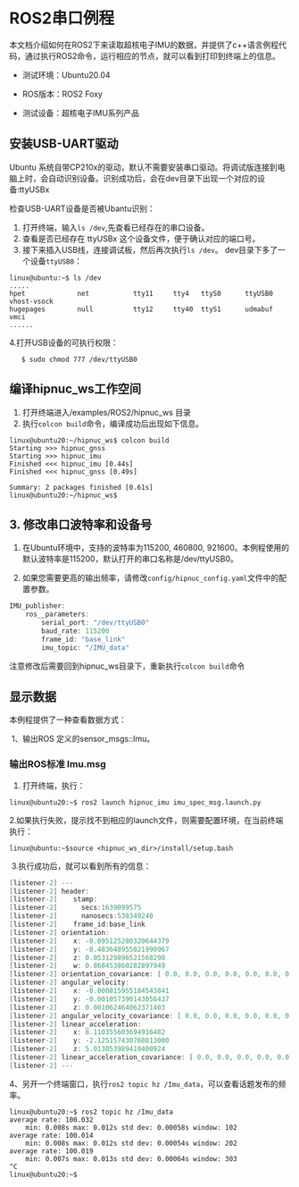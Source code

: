 # ROS2串口例程

本文档介绍如何在ROS2下来读取超核电子IMU的数据，并提供了c++语言例程代码，通过执行ROS2命令，运行相应的节点，就可以看到打印到终端上的信息。

* 测试环境：Ubuntu20.04   

* ROS版本：ROS2 Foxy

* 测试设备：超核电子IMU系列产品

## 安装USB-UART驱动

Ubuntu 系统自带CP210x的驱动，默认不需要安装串口驱动。将调试版连接到电脑上时，会自动识别设备。识别成功后，会在dev目录下出现一个对应的设备:ttyUSBx

检查USB-UART设备是否被Ubantu识别：

1. 打开终端，输入`ls /dev`,先查看已经存在的串口设备。
2. 查看是否已经存在  ttyUSBx 这个设备文件，便于确认对应的端口号。
4. 接下来插入USB线，连接调试板，然后再次执行`ls /dev`。 dev目录下多了一个设备`ttyUSB0`：

```shell
linux@ubuntu:~$ ls /dev
.....
hpet             net           tty11     tty4   ttyS0      ttyUSB0    vhost-vsock
hugepages        null          tty12     tty40  ttyS1      udmabuf  vmci
......
```

4.打开USB设备的可执行权限：

```shell
   $ sudo chmod 777 /dev/ttyUSB0
```

## 编译hipnuc_ws工作空间

1. 打开终端进入/examples/ROS2/hipnuc_ws 目录
2. 执行`colcon build`命令，编译成功后出现如下信息。

```shell
linux@ubuntu20:~/hipnuc_ws$ colcon build
Starting >>> hipnuc_gnss
Starting >>> hipnuc_imu
Finished <<< hipnuc_imu [0.44s]                                      
Finished <<< hipnuc_gnss [0.49s]

Summary: 2 packages finished [0.61s]
linux@ubuntu20:~/hipnuc_ws$ 
```

## 3. 修改串口波特率和设备号

1. 在Ubuntu环境中，支持的波特率为115200, 460800, 921600。本例程使用的默认波特率是115200，默认打开的串口名称是/dev/ttyUSB0。	

2. 如果您需要更高的输出频率，请修改`config/hipnuc_config.yaml`文件中的配置参数。	

```c
IMU_publisher:
    ros__parameters:
        serial_port: "/dev/ttyUSB0"
        baud_rate: 115200
        frame_id: "base_link"
        imu_topic: "/IMU_data"
```

注意修改后需要回到hipnuc_ws目录下，重新执行`colcon build`命令

## 显示数据
本例程提供了一种查看数据方式：

​	1、输出ROS 定义的sensor_msgs::Imu。

###  输出ROS标准 Imu.msg

1. 打开终端，执行：

```shell
linux@ubuntu20:~$ ros2 launch hipnuc_imu imu_spec_msg.launch.py
```

​	2.如果执行失败，提示找不到相应的launch文件，则需要配置环境，在当前终端执行：

```shell
linux@ubuntu:~$source <hipnuc_ws_dir>/install/setup.bash
```

​	3.执行成功后，就可以看到所有的信息：

```c
[listener-2] ---
[listener-2] header:
[listener-2] 	stamp:
[listener-2] 	  secs:1639099575
[listener-2] 	  nanosecs:538349240
[listener-2] 	frame_id:base_link
[listener-2] orientation:
[listener-2] 	x: -0.095125280320644379
[listener-2] 	y: -0.483648955821990967
[listener-2] 	z: 0.053129896521568298
[listener-2] 	w: 0.868453860282897949
[listener-2] orientation_covariance: [ 0.0, 0.0, 0.0, 0.0, 0.0, 0.0, 0.0, 0.0, 0.0]
[listener-2] angular_velocity: 
[listener-2] 	x: -0.000815955184543841
[listener-2] 	y: -0.001057390143056437
[listener-2] 	z: 0.001062464062371403
[listener-2] angular_velocity_covariance: [ 0.0, 0.0, 0.0, 0.0, 0.0, 0.0, 0.0, 0.0, 0.0]
[listener-2] linear_acceleration:
[listener-2] 	x: 8.110355603694916482
[listener-2] 	y: -2.125157430768013000
[listener-2] 	z: 5.013053989410400924
[listener-2] linear_acceleration_covariance: [ 0.0, 0.0, 0.0, 0.0, 0.0, 0.0, 0.0, 0.0, 0.0]
[listener-2] ---
```

​	4、另开一个终端窗口，执行`ros2 topic hz /Imu_data`，可以查看话题发布的频率。

```shell
linux@ubuntu20:~$ ros2 topic hz /Imu_data 
average rate: 100.032
	min: 0.008s max: 0.012s std dev: 0.00058s window: 102
average rate: 100.014
	min: 0.008s max: 0.012s std dev: 0.00054s window: 202
average rate: 100.019
	min: 0.007s max: 0.013s std dev: 0.00064s window: 303
^C
linux@ubuntu20:~$ 
```

